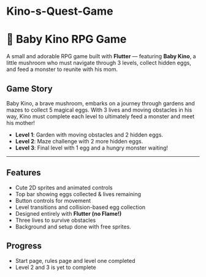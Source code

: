 # Kino-s-Quest-Game
# 🍄 Baby Kino RPG Game

A small and adorable RPG game built with **Flutter** — featuring **Baby Kino**, a little mushroom who must navigate through 3 levels, collect hidden eggs, and feed a monster to reunite with his mom.

## Game Story
Baby Kino, a brave mushroom, embarks on a journey through gardens and mazes to collect 5 magical eggs. With 3 lives and moving obstacles in his way, Kino must complete each level to ultimately feed a monster and meet his mother!

-  **Level 1**: Garden with moving obstacles and 2 hidden eggs.
-  **Level 2**: Maze challenge with 2 more hidden eggs.
-  **Level 3**: Final level with 1 egg and a hungry monster waiting!

---

## Features

- Cute 2D sprites and animated controls
- Top bar showing eggs collected & lives remaining
- Button controls for movement
- Level transitions and collision-based egg collection
- Designed entirely with **Flutter (no Flame!)**
- Three lives to survive obstacles
- Background and setup done with free sprites.

## Progress
- Start page, rules page and level one completed
- Level 2 and 3 is yet to complete


